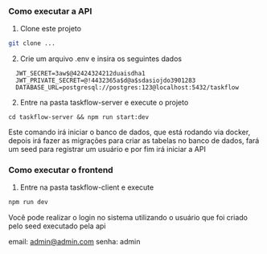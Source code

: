 ### Como executar a API

1. Clone este projeto

```bash
git clone ...
```

2. Crie um arquivo .env e insira os seguintes dados

```
  JWT_SECRET=3aw$@42424324212duaisdha1
  JWT_PRIVATE_SECRET=@!4432365a$d@a$sdasiojdo3901283
  DATABASE_URL=postgresql://postgres:123@localhost:5432/taskflow
```

2. Entre na pasta taskflow-server e execute o projeto

```
cd taskflow-server && npm run start:dev
```

Este comando irá iniciar o banco de dados, que está rodando via docker, depois irá fazer
as migrações para criar as tabelas no banco de dados, fará um seed para registrar um usuário e por
fim irá iniciar a API


### Como executar o frontend

1. Entre na pasta taskflow-client e execute

```bash
npm run dev
```

Você pode realizar o login no sistema utilizando o usuário que foi criado pelo seed executado pela api

email: admin@admin.com
senha: admin